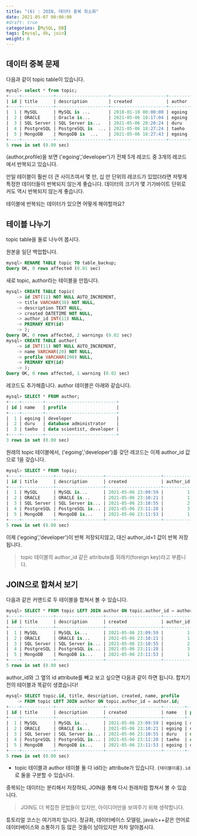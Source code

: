 ```yaml
---
title: "(6) : JOIN, 데이터 중복 최소화"
date: 2021-05-07 00:00:00
#draft: true
categories: [MySQL, DB]
tags: [mysql, db, join]
weight: 6
---
```


## 데이터 중복 문제

다음과 같이 topic table이 있습니다.

```sql
mysql> select * from topic;
+----+------------+--------------------+---------------------+--------+--------------------------+
| id | title      | description        | created             | author | profile                  |
+----+------------+--------------------+---------------------+--------+--------------------------+
|  1 | MySQL      | MySQL is ...       | 2018-01-10 00:00:00 | egoing | developer                |
|  2 | ORACLE     | Oracle is...       | 2021-05-06 18:17:04 | egoing | developer                |
|  3 | SQL Server | SQL Server is...   | 2021-05-06 20:20:24 | duru   | database administrator   |
|  4 | PostgreSQL | PostgreSQL is  ... | 2021-05-06 18:27:24 | taeho  | data scientist,developer |
|  5 | MongoDB    | MongoDB is  ...    | 2021-05-06 18:27:43 | egoing | developer                |
+----+------------+--------------------+---------------------+--------+--------------------------+
5 rows in set (0.00 sec)
```

(author,profile)을 보면 ('egoing','developer')가 전체 5개 레코드 중 3개의 레코드에서 반복되고 있습니다. 

만일 테이블이 훨씬 더 큰 사이즈여서 몇 만, 십 만 단위의 레코드가 있었더라면 저렇게 특정한 데이터들이 반복되지 않는게 좋습니다. 데이터의 크기가 몇 기가바이트 단위로 커도 역시 반복되지 않는게 좋습니다.

테이블에 반복되는 데이터가 있으면 어떻게 해야할까요?

## 테이블 나누기

topic table을 둘로 나누어 봅시다.

원본을 일단 백업합니다.

```sql
mysql> RENAME TABLE topic TO table_backup;
Query OK, 0 rows affected (0.01 sec)
```

새로 topic, author라는 테이블을 만듭니다.

```sql
mysql> CREATE TABLE topic(
    -> id INT(11) NOT NULL AUTO_INCREMENT,
    -> title VARCHAR(30) NOT NULL,
    -> description TEXT NULL,
    -> created DATETIME NOT NULL,
    -> author_id INT(11) NULL,
    -> PRIMARY KEY(id)
    -> );
Query OK, 0 rows affected, 2 warnings (0.02 sec)
mysql> CREATE TABLE author(
    -> id INT(11) NOT NULL AUTO_INCREMENT,
    -> name VARCHAR(20) NOT NULL,
    -> profile VARCHAR(200) NULL,
    -> PRIMARY KEY(id)
    -> );
Query OK, 0 rows affected, 1 warning (0.02 sec)
```

레코드도 추가해줍니다. author 테이블은 아래와 같습니다.

```sql
mysql> SELECT * FROM author;
+----+--------+---------------------------+
| id | name   | profile                   |
+----+--------+---------------------------+
|  1 | egoing | developer                 |
|  2 | duru   | database administrator    |
|  3 | taeho  | data scientist, developer |
+----+--------+---------------------------+
3 rows in set (0.00 sec)
```

원래의 topic 테이블에서, ('egoing','developer')를 갖던 레코드는 이제 author_id 값으로 1을 갖습니다.

```sql
mysql> SELECT * FROM topic;
+----+------------+------------------+---------------------+-----------+
| id | title      | description      | created             | author_id |
+----+------------+------------------+---------------------+-----------+
|  1 | MySQL      | MySQL is...      | 2021-05-06 23:09:59 |         1 |
|  2 | ORACLE     | ORACLE is...     | 2021-05-06 23:10:21 |         1 |
|  3 | SQL Server | SQL Server is... | 2021-05-06 23:10:55 |         2 |
|  4 | PostgreSQL | PostgreSQL is... | 2021-05-06 23:11:28 |         3 |
|  5 | MongoDB    | MongoDB is...    | 2021-05-06 23:11:53 |         1 |
+----+------------+------------------+---------------------+-----------+
5 rows in set (0.00 sec)
```

이제 ('egoing','developer')이 반복 저장되지않고, 대신 author_id=1 값이 반복 저장됩니다.

>topic 테이블의 author_id 같은 attribute를 외래키(foreign key)라고 부릅니다.

## JOIN으로 합쳐서 보기

다음과 같은 커맨드로 두 테이블을 합쳐서 볼 수 있습니다.

```sql
mysql> SELECT * FROM topic LEFT JOIN author ON topic.author_id = author.id;
+----+------------+------------------+---------------------+-----------+------+--------+---------------------------+
| id | title      | description      | created             | author_id | id   | name   | profile                   |
+----+------------+------------------+---------------------+-----------+------+--------+---------------------------+
|  1 | MySQL      | MySQL is...      | 2021-05-06 23:09:59 |         1 |    1 | egoing | developer                 |
|  2 | ORACLE     | ORACLE is...     | 2021-05-06 23:10:21 |         1 |    1 | egoing | developer                 |
|  3 | SQL Server | SQL Server is... | 2021-05-06 23:10:55 |         2 |    2 | duru   | database administrator    |
|  4 | PostgreSQL | PostgreSQL is... | 2021-05-06 23:11:28 |         3 |    3 | taeho  | data scientist, developer |
|  5 | MongoDB    | MongoDB is...    | 2021-05-06 23:11:53 |         1 |    1 | egoing | developer                 |
+----+------------+------------------+---------------------+-----------+------+--------+---------------------------+
5 rows in set (0.00 sec)
```

author_id와 그 옆의 id attribute를 빼고 보고 싶으면 다음과 같이 하면 됩니다. 합치기 전의 테이블과 똑같이 생겼습니다!

```sql
mysql> SELECT topic.id, title, description, created, name, profile
    -> FROM topic LEFT JOIN author ON topic.author_id = author.id;
+----+------------+------------------+---------------------+--------+---------------------------+
| id | title      | description      | created             | name   | profile                   |
+----+------------+------------------+---------------------+--------+---------------------------+
|  1 | MySQL      | MySQL is...      | 2021-05-06 23:09:59 | egoing | developer                 |
|  2 | ORACLE     | ORACLE is...     | 2021-05-06 23:10:21 | egoing | developer                 |
|  3 | SQL Server | SQL Server is... | 2021-05-06 23:10:55 | duru   | database administrator    |
|  4 | PostgreSQL | PostgreSQL is... | 2021-05-06 23:11:28 | taeho  | data scientist, developer |
|  5 | MongoDB    | MongoDB is...    | 2021-05-06 23:11:53 | egoing | developer                 |
+----+------------+------------------+---------------------+--------+---------------------------+
5 rows in set (0.00 sec)
```

- topic 테이블과 author 테이블 둘 다 id라는 attribute가 있습니다. `{테이블이름}.id`로 둘을 구분할 수 있습니다.

중복되는 데이터는 분리해서 저장하되, JOIN을 통해 다시 원래처럼 합쳐서 볼 수 있습니다.

>JOIN도 더 복잡한 문법들이 있지만, 아이디어만을 보여주기 위해 생략합니다.

튜토리얼 코스는 여기까지 입니다. 정규화, 데이터베이스 모델링, java/c++같은 언어로 데이터베이스와 소통하기 등 많은 것들이 남아있지만 차차 알아봅시다.
